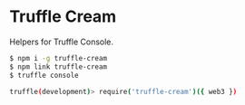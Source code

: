 # Truffle Cream

Helpers for Truffle Console.

```bash
$ npm i -g truffle-cream
$ npm link truffle-cream
$ truffle console

truffle(development)> require('truffle-cream')({ web3 })

```

